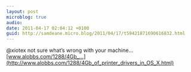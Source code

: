 ```yaml
---
layout: post
microblog: true
audio: 
date: 2011-04-17 02:04:12 +0100
guid: http://samdeane.micro.blog/2011/04/17/t59421871690616832.html
---
```

@xiotex not sure what’s wrong with your machine… [www.alobbs.com/1288/4Gb_...](http://www.alobbs.com/1288/4Gb_of_printer_drivers_in_OS_X.html)
